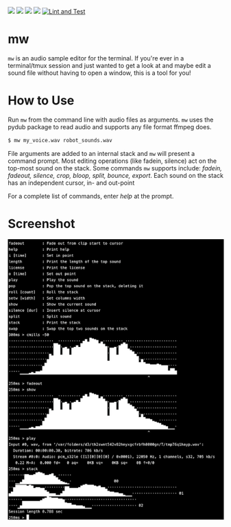 ![](https://img.shields.io/github/license/iluvcapra/mw.svg) ![](https://img.shields.io/pypi/pyversions/mw.svg) [![](https://img.shields.io/pypi/v/mw.svg)](https://pypi.org/project/mw/) ![](https://img.shields.io/pypi/wheel/mw.svg)
[![Lint and Test](https://github.com/iluvcapra/mw/actions/workflows/python-package.yml/badge.svg)](https://github.com/iluvcapra/mw/actions/workflows/python-package.yml)

# mw

`mw` is an audio sample editor for the terminal. If you're ever in a terminal/tmux
session and just wanted to get a look at and maybe edit a sound file without
having to open a window, this is a tool for you!

# How to Use

Run `mw` from the command line with audio files as arguments. `mw` uses the pydub package
to read audio and supports any file format ffmpeg does.

```sh 
$ mw my_voice.wav robot_sounds.wav
```

File arguments are added to an internal stack and `mw` will present a command prompt. Most 
editing operations (like fadein, silence) act on the top-most sound on the stack. Some
commands `mw` supports include: _fadein, fadeout, silence, crop, bloop, split, bounce, 
export_. Each sound on the stack has an independent cursor, in- and out-point

For a complete list of commands, enter _help_ at the prompt.

# Screenshot

![Screenshot of an editing session](https://github.com/iluvcapra/mw/raw/master/docs/mw.png)

